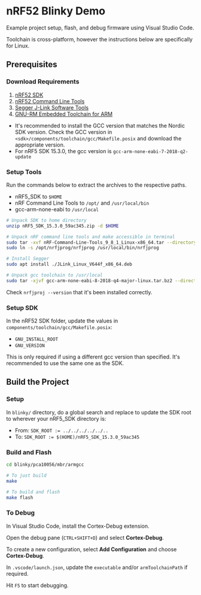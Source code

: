 # nRF52 Blinky Demo

Example project setup, flash, and debug firmware using Visual Studio Code.

Toolchain is cross-platform, however the instructions below are specifically for Linux.

## Prerequisites

### Download Requirements

1. [nRF52 SDK](https://www.nordicsemi.com/Software-and-Tools/Software/nRF5-SDK)
2. [nRF52 Command Line Tools](https://www.nordicsemi.com/Software-and-Tools/Development-Tools/nRF5-Command-Line-Tools)
3. [Segger J-Link Software Tools](https://www.segger.com/downloads/jlink)
4. [GNU-RM Embedded Toolchain for ARM](https://developer.arm.com/tools-and-software/open-source-software/developer-tools/gnu-toolchain/gnu-rm/downloads)
  - It's recommended to install the GCC version that matches the Nordic SDK version. Check the GCC version in `<sdk>/components/toolchain/gcc/Makefile.posix` and download the appropriate version.
  - For nRF5 SDK 15.3.0, the gcc version is `gcc-arm-none-eabi-7-2018-q2-update`

### Setup Tools

Run the commands below to extract the archives to the respective paths.

- nRF5_SDK to `$HOME`
- nRF Command Line Tools to `/opt/` and `/usr/local/bin`
- gcc-arm-none-eabi to `/usr/local`

```bash
# Unpack SDK to home directory
unzip nRF5_SDK_15.3.0_59ac345.zip -d $HOME

# Unpack nRF command line tools and make accessible in terminal
sudo tar -xvf nRF-Command-Line-Tools_9_8_1_Linux-x86_64.tar --directory /opt/
sudo ln -s /opt/nrfjprog/nrfjprog /usr/local/bin/nrfjprog

# Install Segger
sudo apt install ./JLink_Linux_V644f_x86_64.deb

# Unpack gcc toolchain to /usr/local
sudo tar -xjvf gcc-arm-none-eabi-8-2018-q4-major-linux.tar.bz2 --directory /usr/local
```

Check `nrfjproj --version` that it's been installed correctly.

### Setup SDK

In the nRF52 SDK folder, update the values in `components/toolchain/gcc/Makefile.posix`:

- `GNU_INSTALL_ROOT`
- `GNU_VERSION`

This is only required if using a different gcc version than specified. It's recommended to use the same one as the SDK.

## Build the Project

### Setup

In `blinky/` directory, do a global search and replace to update the SDK root to wherever your nRF5_SDK directory is:

- From: `SDK_ROOT := ../../../../../..`
- To: `SDK_ROOT := $(HOME)/nRF5_SDK_15.3.0_59ac345`

### Build and Flash

```bash
cd blinky/pca10056/mbr/armgcc

# To just build
make

# To build and flash
make flash
```

### To Debug

In Visual Studio Code, install the Cortex-Debug extension.

Open the debug pane (`CTRL+SHIFT+D`) and select **Cortex-Debug**.

To create a new configuration, select **Add Configuration** and choose **Cortex-Debug**.

In `.vscode/launch.json`, update the `executable` and/or `armToolchainPath` if required.

Hit `F5` to start debugging.
